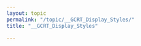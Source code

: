 ```yaml
---
layout: topic
permalink: "/topic/__GCRT_Display_Styles/"
title: "__GCRT_Display_Styles"

---
```


<style>
.insertedit {display:none;}
.large {line-height:1.5em;}
.roundCorners { -moz-border-radius: 8px/*{cornerRadius}*/; -webkit-border-radius: 8px/*{cornerRadius}*/; border-radius: 8px/*{cornerRadius}*/; }
</style>
<script type="text/javascript">
jQuery.fn.vjustify=function() {
    var maxHeight=0;
    this.each(function(){
        if (this.offsetHeight>maxHeight) {maxHeight=this.offsetHeight;}
    });
    this.each(function(){
        $(this).height(maxHeight + "px");
        if (this.offsetHeight>maxHeight) {
            $(this).height((maxHeight-(this.offsetHeight-maxHeight))+"px");
        }
    });
};

$(function(){
 $(".box").vjustify();
});
</script>

